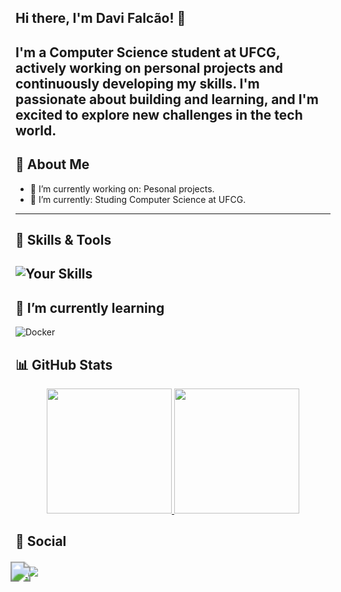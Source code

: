 ## Hi there, I'm Davi Falcão! 👋
I'm a **Computer Science** student at UFCG, actively working on personal projects and continuously developing my skills. I'm passionate about building and learning, and I'm excited to explore new challenges in the tech world.
---

## 🚀 About Me
- 🔭 I’m currently working on: Pesonal projects.
- 🌱 I’m currently: Studing Computer Science at UFCG.

---
## 🧠 Skills & Tools
![Your Skills](https://skillicons.dev/icons?i=java,python,git,github&theme=light)
---

## 🌱 I’m currently learning
![Docker](https://img.shields.io/badge/docker-%230db7ed.svg?style=for-the-badge&logo=docker&logoColor=white)

## 📊 GitHub Stats
<div align="center">
  <!-- GitHub Stats -->
  <a href="https://github.com/anuraghazra/github-readme-stats">
    <img height="200"  src="https://github-readme-stats.vercel.app/api?username=Davi-Falcao&theme=tokyonight&show_icons=true&layout=compact" />
    <img height="200" src="https://github-readme-stats.vercel.app/api/top-langs/?username=Davi-Falcao&theme=tokyonight&exclude_repo=parktech,parktech-prolog&custom_title=Used%20languages&size_weight=0.1&count_weight=0.9&hide=Jupyter%20Notebook" />
  </a>
</div>


## 📱 Social 
  <div>
    <a href="https://www.linkedin.com/in/davi-falc%C3%A3o-989aa52a2/" target="_blank">
      <img  
      src="https://img.shields.io/badge/-LinkedIn-%230077B5?style=for-the-badge&logo=linkedin&logoColor=white"
      style="transform: scale(2.0); margin-top: 10px;" 
    />
    </a>
    <a href="mailto:davifaf3106@gmail.com">
      <img src="https://img.shields.io/badge/Gmail-D14836?style=for-the-badge&logo=gmail&logoColor=white"/>
    </a>
  </div>





